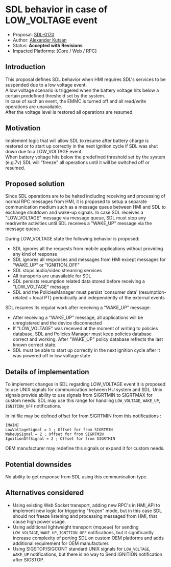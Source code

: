 # SDL behavior in case of LOW_VOLTAGE event

* Proposal: [SDL-0170](0170-sdl-behavior-in-case-of-Low-Voltage_mqueue.md)
* Author: [Alexander Kutsan](https://github.com/LuxoftAKutsan)
* Status: **Accepted with Revisions**
* Impacted Platforms: [Core / Web / RPC]

## Introduction

This proposal defines SDL behavior when HMI requires SDL's services to be suspended due to a low voltage event.  
A low voltage scenario is triggered when the battery voltage hits below a certain predefined threshold set by the system.  
In case of such an event, the EMMC is turned off and all read/write operations are unavailable.  
After the voltage level is restored all operations are resumed.

## Motivation

Implement logic that will allow SDL to resume after battery charge is restored or to start up correctly in the next ignition cycle if SDL was shut down due to a LOW_VOLTAGE event.  
When battery voltage hits below the predefined threshold set by the system (e.g.7v) SDL will "freeze" all operations until it will be switched off or resumed.

## Proposed solution

Since SDL operations are to be halted including receiving and processing of normal RPC messages from HMI, it is proposed to setup a separate communication medium such as a message queue between HMI and SDL to exchange shutdown and wake-up signals.
In case SDL receives a "LOW_VOLTAGE" message via message queue, SDL must stop any read/write activities until SDL receives a "WAKE_UP" message via the message queue.  

During LOW_VOLTAGE state the following behavior is proposed:
* SDL ignores all the requests from mobile applications without providing any kind of response
* SDL ignores all responses and messages from HMI except messages for "WAKE_UP" or "IGNITION_OFF"
* SDL stops audio/video streaming services
* All transports are unavailable for SDL
* SDL persists resumption related data stored before receiving a "LOW_VOLTAGE" message
* SDL and the PoliciesManager must persist 'consumer data' (resumption-related + local PT) periodically and independently of the external events

SDL resumes its regular work after receiving a "WAKE_UP" message:
* After receiving a "WAKE_UP" message, all applications will be unregistered and the device disconnected
* If "LOW_VOLTAGE" was received at the moment of writing to policies database, SDL and Policies Manager must keep policies database correct and working. After "WAKE_UP" policy database reflects the last known correct state.
* SDL must be able to start up correctly in the next ignition cycle after it was powered off in low voltage state  


## Details of implementation  

To implement changes in SDL regarding LOW_VOLTAGE event it is proposed to use UNIX signals for communication between HU system and SDL.
Unix signals provide ability to use signals from SIGRTMIN to SIGRTMAX for custom needs. SDL may use this range for handling
 `LOW_VOLTAGE`, `WAKE_UP`, `IGNITION_OFF` notifications. 

In ini file may be defined offset for from SIGRTMIN from this notifications : 
```
[MAIN] 
LowVoltageSignal = 1 ; Offset for from SIGRTMIN
WakeUpSignal = 2 ; Offset for from SIGRTMIN
IgnitionOffSignal = 2 ; Offset for from SIGRTMIN
```

OEM manufacturer may redefine this signals or expand it for custom needs.

## Potential downsides  

No ability to get response from SDL using this communication type.

## Alternatives considered  

 - Using existing Web Socket transport, adding new RPC's in HMI_API to implement new logic for triggering "frozen" mode, but in this case SDL should not freeze listening and processing messaged from HMI, that cause high power usage.
 - Using additional lightweight transport (mqueue) for sending `LOW_VOLTAGE`, `WAKE_UP`, `IGNITION_OFF` notifications, but it significantly increase complexity of porting SDL on custom OEM platforms and adds additional requirement for OEM manufacturer.
 - Using SIGSTOP/SIGCONT standard UNIX signals for `LOW_VOLTAGE`, `WAKE_UP` notifications, but there is no way to Send IGNITION notification after SIGSTOP. 


